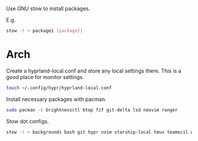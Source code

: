 Use GNU stow to install packages.

E.g.

```sh
stow -t ~ package1 [package2]
```

# Arch

Create a hyprland-local.conf and store any local settings there.
This is a good place for monitor settings.
```sh
touch ~/.config/hypr/hyprland-local.conf
```

Install necessary packages with pacman.
```sh
sudo pacman -S brightnessctl btop fzf git-delta lsd neovim ranger
```

Stow dot configs.
```sh
stow -t ~ backgrounds bash git hypr nvim starship-local tmux teamocil waybar
```
